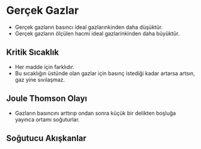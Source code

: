 # Gerçek Gazlar
- Gerçek gazların basıncı ideal gazlarınkinden daha düşüktür.
- Gerçek gazların ölçülen hacmi ideal gazlarinkinden daha büyüktür.

## Kritik Sıcaklık
- Her madde için farklıdır.
- Bu sıcaklığın üstünde olan gazlar için basınç istediği kadar artarsa artsın, gaz yine sıvılaşmaz.

## Joule Thomson Olayı
- Gazların basıncını arttırıp ondan sonra küçük bir delikten boşluğa yayınca ortamı soğuturlar.

## Soğutucu Akışkanlar
